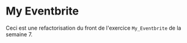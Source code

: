 # My Eventbrite

Ceci est une refactorisation du front de l'exercice `My_Eventbrite` de la semaine 7.
